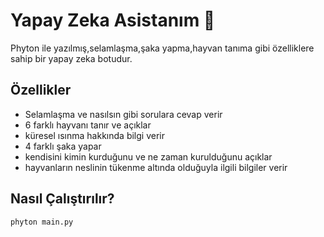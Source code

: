 # Yapay Zeka Asistanım 🤖

Phyton ile yazılmış,selamlaşma,şaka 
yapma,hayvan tanıma gibi özelliklere
sahip bir yapay zeka botudur.

## Özellikler
- Selamlaşma ve nasılsın gibi sorulara
cevap verir
- 6 farklı hayvanı tanır ve açıklar
- küresel ısınma hakkında bilgi verir
- 4 farklı şaka yapar
- kendisini kimin kurduğunu ve
ne zaman kurulduğunu açıklar
- hayvanların neslinin tükenme altında
olduğuyla ilgili bilgiler verir

## Nasıl Çalıştırılır?
```bash
phyton main.py
